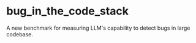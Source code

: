# bug_in_the_code_stack
A new benchmark for measuring LLM's capability to detect bugs in large codebase.
